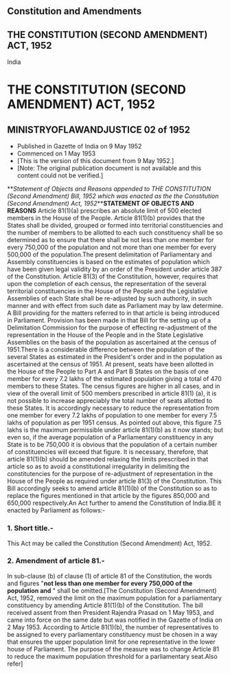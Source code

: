 ## Constitution and Amendments

## THE CONSTITUTION (SECOND AMENDMENT) ACT, 1952

India

# THE CONSTITUTION (SECOND AMENDMENT) ACT, 1952

## MINISTRYOFLAWANDJUSTICE 02 of 1952

  * Published in Gazette of India on 9 May 1952 
  * Commenced on 1 May 1953 
  * [This is the version of this document from 9 May 1952.] 
  * [Note: The original publication document is not available and this content could not be verified.] 

**_Statement of Objects and Reasons appended to THE CONSTITUTION (Second
Amendment) Bill, 1952 which was enacted as the the Constitution (Second
Amendment) Act, 1952_****STATEMENT OF OBJECTS AND REASONS** Article 81(1)(a)
prescribes an absolute limit of 500 elected members in the House of the
People. Article 81(1)(b) provides that the States shall be divided, grouped or
formed into territorial constituencies and the number of members to be
allotted to each such constituency shall be so determined as to ensure that
there shall be not less than one member for every 750,000 of the population
and not more than one member for every 500,000 of the population.The present
delimitation of Parliamentary and Assembly constituencies is based on the
estimates of population which have been given legal validity by an order of
the President under article 387 of the Constitution. Article 81(3) of the
Constitution, however, requires that upon the completion of each census, the
representation of the several territorial constituencies in the House of the
People and the Legislative Assemblies of each State shall be re-adjusted by
such authority, in such manner and with effect from such date as Parliament
may by law determine. A Bill providing for the matters referred to in that
article is being introduced in Parliament. Provision has been made in that
Bill for the setting up of a Delimitation Commission for the purpose of
effecting re-adjustment of the representation in the House of the People and
in the State Legislative Assemblies on the basis of the population as
ascertained at the census of 1951.There is a considerable difference between
the population of the several States as estimated in the President's order and
in the population as ascertained at the census of 1951. At present, seats have
been allotted in the House of the People to Part A and Part B States on the
basis of one member for every 7.2 lakhs of the estimated population giving a
total of 470 members to these States. The census figures are higher in all
cases, and in view of the overall limit of 500 members prescribed in article
81(1) (a), it is not possible to increase appreciably the total number of
seats allotted to these States. It is accordingly necessary to reduce the
representation from one member for every 7.2 lakhs of population to one member
for every 7.5 lakhs of population as per 1951 census. As pointed out above,
this figure 7.5 lakhs is the maximum permissible under article 81(1)(b) as it
now stands; but even so, if the average population of a Parliamentary
constituency in any State is to be 750,000 it is obvious that the population
of a certain number of constituencies will exceed that figure. It is
necessary, therefore, that article 81(1)(b) should be amended relaxing the
limits prescribed in that article so as to avoid a constitutional irregularity
in delimiting the constitutencies for the purpose of re-adjustment of
representation in the House of the People as required under article 81(3) of
the Constitution. This Bill accordingly seeks to amend article 81(1)(b) of the
Constitution so as to replace the figures mentioned in that article by the
figures 850,000 and 650,000 respectively.An Act further to amend the
Constitution of India.BE it enacted by Parliament as follows:-

### 1. Short title.-

This Act may be called the Constitution (Second Amendment) Act, 1952.

### 2. Amendment of article 81.-

In sub-clause (b) of clause (1) of article 81 of the Constitution, the words
and figures "**not less than one member for every 750,000 of the population
and** " shall be omitted.[The Constitution (Second Amendment) Act, 1952,
removed the limit on the maximum population for a parliamentary constituency
by amending Article 81(1)(b) of the Constitution. The bill received assent
from then President Rajendra Prasad on 1 May 1953, and came into force on the
same date but was notified in the Gazette of India on 2 May 1953. According to
Article 81(1)(b), the number of representatives to be assigned to every
parliamentary constituency must be chosen in a way that ensures the upper
population limit for one representative in the lower house of Parliament. The
purpose of the measure was to change Article 81 to reduce the maximum
population threshold for a parliamentary seat.Also refer]

